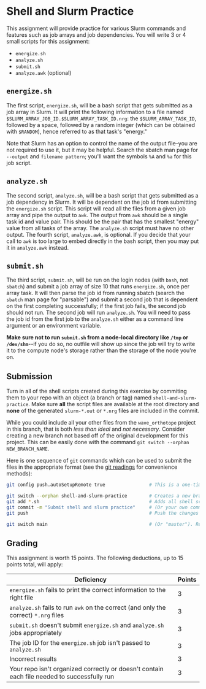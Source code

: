 ---
---

# Shell and Slurm Practice

This assignment will provide practice for various Slurm commands and features such as job arrays and job dependencies. You will write 3 or 4 small scripts for this assignment: 

- `energize.sh`
- `analyze.sh`
- `submit.sh`
- `analyze.awk` (optional)

## `energize.sh`

The first script, `energize.sh`, will be a bash script that gets submitted as a job array in Slurm. It will print the following information to a file named `$SLURM_ARRAY_JOB_ID.$SLURM_ARRAY_TASK_ID.nrg`: the `$SLURM_ARRAY_TASK_ID`, followed by a space, followed by a random integer (which can be obtained with `$RANDOM`), hence referred to as that task's "energy."

Note that Slurm has an option to control the name of the output file–you are not required to use it, but it may be helpful. Search the sbatch man page for `--output` and `filename pattern`; you'll want the symbols `%A` and `%a` for this job script.

## `analyze.sh`

The second script, `analyze.sh`, will be a bash script that gets submitted as a job dependency in Slurm. It will be dependent on the job id from submitting the `energize.sh` script. This script will read all the files from a given job array and pipe the output to `awk`. The output from `awk` should be a single task id and value pair. This should be the pair that has the smallest "energy" value from all tasks of the array. The `analyze.sh` script must have no other output. The fourth script, `analyze.awk`, is optional. If you decide that your call to `awk` is too large to embed directly in the bash script, then you may put it in `analyze.awk` instead.

## `submit.sh`

The third script, `submit.sh`, will be run on the login nodes (with `bash`, not `sbatch`) and submit a job array of size 10 that runs `energize.sh`, once per array task. It will then parse the job id from running sbatch (search the `sbatch` man page for "parsable") and submit a second job that is dependent on the first completing successfully; if the first job fails, the second job should not run. The second job will run `analyze.sh`. You will need to pass the job id from the first job to the `analyze.sh` either as a command line argument or an environment variable.

**Make sure not to run `submit.sh` from a node-local directory like `/tmp` or `/dev/shm`**--if you do so, no outfile will show up since the job will try to write it to the compute node's storage rather than the storage of the node you're on.

## Submission
Turn in all of the shell scripts created during this exercise by commiting them to your repo with an object (a branch or tag) named `shell-and-slurm-practice`. Make sure **all** the script files are available at the root directory and **none** of the generated `slurm-*.out` or `*.nrg` files are included in the commit.

While you could include all your other files from the `wave_orthotope` project in this branch, that is both _less than ideal_ and _not necessary_. Consider creating a new branch not based off of the original development for this project. This can be easily done with the command `git switch --orphan NEW_BRANCH_NAME`.

Here is one sequence of `git` commands which can be used to submit the files in the appropriate format (see the [git readings](../readings/git.md) for convenience methods):
```bash
git config push.autoSetupRemote true                # This is a one-time command that will automatically create branches on the remote based on the local branch name

git switch --orphan shell-and-slurm-practice        # Creates a new branch without the files nor history from the previous branch
git add *.sh                                        # Adds all shell script files in the root directory to the staging area (don't include other unrelated files)
git commit -m "Submit shell and slurm practice"     # (Or your own commit message.) Commits the changes to the branch
git push                                            # Push the changes to the remote server

git switch main                                     # (Or "master"). Return to your main project branch
```


## Grading

This assignment is worth 15 points. The following deductions, up to 15 points total, will apply:

| Deficiency | Points |
|------------|--------|
| `energize.sh` fails to print the correct information to the right file | 3 |
| `analyze.sh` fails to run `awk` on the correct (and only the correct) `*.nrg` files | 3 |
| `submit.sh` doesn't submit `energize.sh` and `analyze.sh` jobs appropriately | 3 |
| The job ID for the `energize.sh` job isn't passed to `analyze.sh` | 3 |
| Incorrect results | 3 |
| Your repo isn't organized correctly or doesn't contain each file needed to successfully run | 3 |
